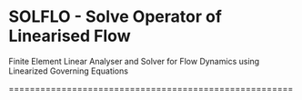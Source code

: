 # SOLFLO - Solve Operator of Linearised Flow

Finite Element Linear Analyser and Solver for Flow Dynamics using Linearized Governing Equations

======================================================
